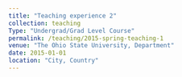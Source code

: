 ```yaml
---
title: "Teaching experience 2"
collection: teaching
Type: "Undergrad/Grad Level Course"
permalink: /teaching/2015-spring-teaching-1
venue: "The Ohio State University, Department"
date: 2015-01-01
location: "City, Country"
---
```


